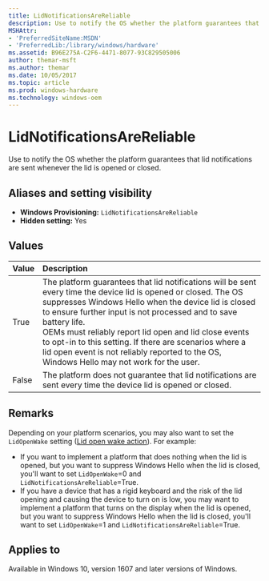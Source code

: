 ```yaml
---
title: LidNotificationsAreReliable
description: Use to notify the OS whether the platform guarantees that lid notifications are sent whenever the lid is opened or closed.
MSHAttr:
- 'PreferredSiteName:MSDN'
- 'PreferredLib:/library/windows/hardware'
ms.assetid: B96E275A-C2F6-4471-8077-93C829505006
author: themar-msft
ms.author: themar
ms.date: 10/05/2017
ms.topic: article
ms.prod: windows-hardware
ms.technology: windows-oem
---
```

# LidNotificationsAreReliable

Use to notify the OS whether the platform guarantees that lid notifications are sent whenever the lid is opened or closed.

## Aliases and setting visibility

* **Windows Provisioning:** `LidNotificationsAreReliable`
* **Hidden setting:** Yes

## Values

| Value                 | Description                                    |
|:----------------------|:-----------------------------------------------|
| True                  | The platform guarantees that lid notifications will be sent every time the device lid is opened or closed. The OS suppresses Windows Hello when the device lid is closed to ensure further input is not processed and to save battery life.<br/>OEMs must reliably report lid open and lid close events to opt-in to this setting. If there are scenarios where a lid open event is not reliably reported to the OS, Windows Hello may not work for the user.      |
| False                 | The platform does not guarantee that lid notifications are sent every time the device lid is opened or closed. |

## Remarks

Depending on your platform scenarios, you may also want to set the `LidOpenWake` setting ([Lid open wake action](lid-open-wake-action.md)). For example:

* If you want to implement a platform that does nothing when the lid is opened, but you want to suppress Windows Hello when the lid is closed, you'll want to set `LidOpenWake`=0 and `LidNotificationsAreReliable`=True.
* If you have a device that has a rigid keyboard and the risk of the lid opening and causing the device to turn on is low, you may want to implement a platform that turns on the display when the lid is opened, but you want to suppress Windows Hello when the lid is closed, you'll want to set `LidOpenWake`=1 and `LidNotificationsAreReliable`=True.

## Applies to

Available in Windows 10, version 1607 and later versions of Windows.
